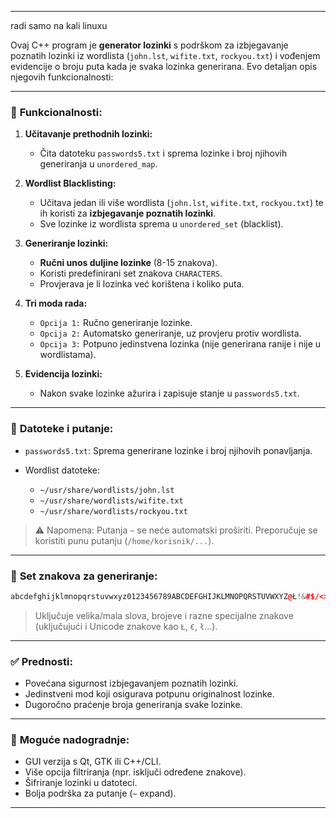 ____________________________________________________________________________________________________________________________________________________________
radi samo na kali linuxu

Ovaj C++ program je **generator lozinki** s podrškom za izbjegavanje poznatih lozinki iz wordlista (`john.lst`, `wifite.txt`, `rockyou.txt`) i vođenjem evidencije o broju puta kada je svaka lozinka generirana. Evo detaljan opis njegovih funkcionalnosti:

---

### 🧠 **Funkcionalnosti:**

1. **Učitavanje prethodnih lozinki:**

   * Čita datoteku `passwords5.txt` i sprema lozinke i broj njihovih generiranja u `unordered_map`.

2. **Wordlist Blacklisting:**

   * Učitava jedan ili više wordlista (`john.lst`, `wifite.txt`, `rockyou.txt`) te ih koristi za **izbjegavanje poznatih lozinki**.
   * Sve lozinke iz wordlista sprema u `unordered_set` (blacklist).

3. **Generiranje lozinki:**

   * **Ručni unos duljine lozinke** (8-15 znakova).
   * Koristi predefinirani set znakova `CHARACTERS`.
   * Provjerava je li lozinka već korištena i koliko puta.

4. **Tri moda rada:**

   * `Opcija 1:` Ručno generiranje lozinke.
   * `Opcija 2:` Automatsko generiranje, uz provjeru protiv wordlista.
   * `Opcija 3:` Potpuno jedinstvena lozinka (nije generirana ranije i nije u wordlistama).

5. **Evidencija lozinki:**

   * Nakon svake lozinke ažurira i zapisuje stanje u `passwords5.txt`.

---

### 📁 **Datoteke i putanje:**

* `passwords5.txt`: Sprema generirane lozinke i broj njihovih ponavljanja.
* Wordlist datoteke:

  * `~/usr/share/wordlists/john.lst`
  * `~/usr/share/wordlists/wifite.txt`
  * `~/usr/share/wordlists/rockyou.txt`

> ⚠ Napomena: Putanja `~` se neće automatski proširiti. Preporučuje se koristiti punu putanju (`/home/korisnik/...`).

---

### 🔐 **Set znakova za generiranje:**

```cpp
abcdefghijklmnopqrstuvwxyz0123456789ABCDEFGHIJKLMNOPQRSTUVWXYZ@Ł!&#$/<>*ł?£&{}[]€;:-_÷^
```

> Uključuje velika/mala slova, brojeve i razne specijalne znakove (uključujući i Unicode znakove kao `Ł`, `€`, `ł`...).

---

### ✅ **Prednosti:**

* Povećana sigurnost izbjegavanjem poznatih lozinki.
* Jedinstveni mod koji osigurava potpunu originalnost lozinke.
* Dugoročno praćenje broja generiranja svake lozinke.

---

### 📌 **Moguće nadogradnje:**

* GUI verzija s Qt, GTK ili C++/CLI.
* Više opcija filtriranja (npr. isključi određene znakove).
* Šifriranje lozinki u datoteci.
* Bolja podrška za putanje (`~` expand).

---




